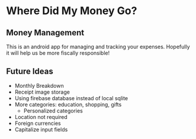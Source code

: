 # Where Did My Money Go?

## Money Management

This is an android app for managing and tracking your expenses. Hopefully it will help us be more fiscally responsible!

## Future Ideas
* Monthly Breakdown
* Receipt image storage
* Using firebase database instead of local sqlite
* More categories: education, shopping, gifts
  * Personalized categories
* Location not required
* Foreign currencies
* Capitalize input fields
